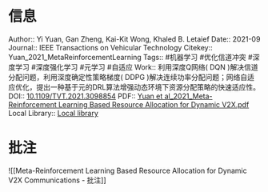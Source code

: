 # 信息
Author:: Yi Yuan, Gan Zheng, Kai-Kit Wong, Khaled B. Letaief
Date:: 2021-09
Journal:: IEEE Transactions on Vehicular Technology
Citekey:: Yuan_2021_MetaReinforcementLearning
Tags:: #机器学习 #优化信道冲突 #深度学习 #深度强化学习 #元学习 #自适应
Work:: 利用深度Q网络( DQN )解决信道分配问题，利用深度确定性策略梯度( DDPG )解决连续功率分配问题；网络自适应优化，提出一种基于元的DRL算法增强动态环境下资源分配策略的快速适应性。
DOI:: [10.1109/TVT.2021.3098854](https://doi.org/10.1109/TVT.2021.3098854)
PDF:: [Yuan et al_2021_Meta-Reinforcement Learning Based Resource Allocation for Dynamic V2X.pdf](zotero://open-pdf/library/items/NKLEWMY7)
Local Library:: [Local library](zotero://select/items/1_GZWJSBAF)

# 批注
![[Meta-Reinforcement Learning Based Resource Allocation for Dynamic V2X Communications - 批注]]